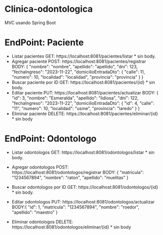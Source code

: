 # Clinica-odontologica
MVC usando Spring Boot

# EndPoint: Paciente 
- Listar pacientes
GET: https://localhost:8081/pacientes/listar * sin body.
- Agregar paciente
POST: https://localhost:8081/pacientes/registrar
BODY:
  {
  "nombre": "nombre",
  "apellido": "apellido",
  "dni": 123,
  "fechaIngreso": "2023-11-22",
  "domicilioEntradaDto": {
  "calle": 11,
  "numero": 10,
  "localidad": "localidad",
  "provincia": "provincia"
  }
  }
- Buscar paciente por ID
GET: https://localhost:8081/pacientes/{id} * sin body.
- Editar paciente
PUT: https://localhost:8081/pacientes/actualizar 
BODY: 
  {
  "id": 3,
  "nombre": "Esmeralda",
  "apellido": "lidiosa",
  "dni": 122,
  "fechaIngreso": "2023-11-22",
  "domicilioEntradaDto": {
  "id": 4,
  "calle": "11",
  "numero": 10,
  "localidad": "usme",
  "provincia": "laredo"
  }
  }
- Eliminar paciente
DELETE: https://localhost:8081/pacientes/eliminar/{id} * sin body

# EndPoint: Odontologo

- Listar odontologos
  GET: https://localhost:8081/odontologos/listar * sin body.

- Agregar odontologos
POST:  https://localhost:8081/odontologos/registrar
BODY:
  {
  "matricula": "1234567894",
  "nombre": "raton",
  "apellido": "muelitas"
  }

- Buscar odontologos por ID 
GET: https://localhost:8081/odontologos/{id} * sin body.

- Editar odontologos 
PUT: https://localhost:8081/odontologos/actualizar 
BODY:{
  "id": 1,
  "matricula": "1234567894",
  "nombre": "roedor",
  "apellido": "maestro"
  }

- Eliminar odontologos 
DELETE: https://localhost:8081/odontologos/eliminar/{id} * sin body